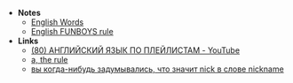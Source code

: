 -  **Notes**
	- [English Words](English%20Words.md)
	- [English FUNBOYS rule](English%20FUNBOYS%20rule.md)
- **Links**
	- [(80) АНГЛИЙСКИЙ ЯЗЫК ПО ПЛЕЙЛИСТАМ - YouTube](https://www.youtube.com/c/АНГЛИЙСКИЙЯЗЫКПОПЛЕЙЛИСТАМ)
	- [a, the rule](https://twitter.com/react_girl/status/1421210703965401098?s=20)
	- [вы когда-нибудь задумывались, что значит nick в слове nickname](https://twitter.com/hovrashe/status/1424388753267830787?ref_src=twsrc%5Etfw%7Ctwcamp%5Etweetembed&ref_url=notion%3A%2F%2Fwww.notion.so%2Fjapanesegoblinn%2FEnglish-8ca87ea91dea47d1bc921a595da74965)